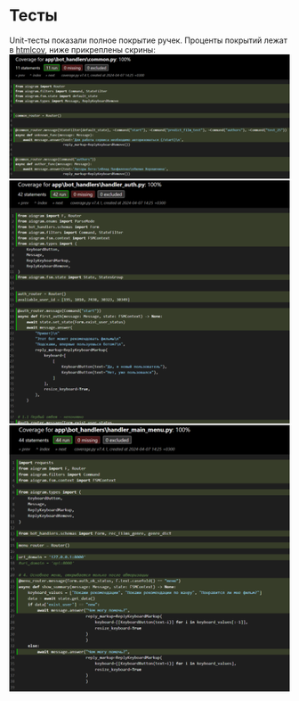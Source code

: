 # Тесты
Unit-тесты показали полное покрытие ручек.
Проценты покрытий лежат в [htmlcov](htmlcov), ниже прикреплены скрины:
![img.png](img.png)
![img_1.png](img_1.png)
![img_2.png](img_2.png)
